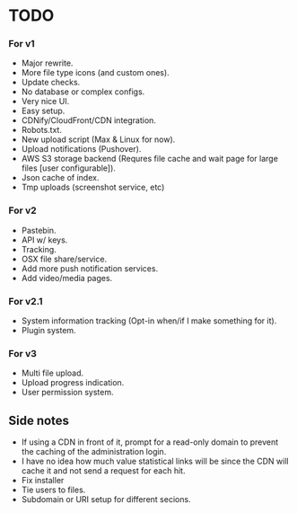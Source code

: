 # TODO

### For v1

- Major rewrite.
- More file type icons (and custom ones).
- Update checks.
- No database or complex configs.
- Very nice UI.
- Easy setup.
- CDNify/CloudFront/CDN integration.
- Robots.txt.
- New upload script (Max & Linux for now).
- Upload notifications (Pushover).
- AWS S3 storage backend (Requres file cache and wait page for large files [user configurable]).
- Json cache of index.
- Tmp uploads (screenshot service, etc)

### For v2

- Pastebin.
- API w/ keys.
- Tracking.
- OSX file share/service.
- Add more push notification services.
- Add video/media pages.

### For v2.1

- System information tracking (Opt-in when/if I make something for it).
- Plugin system.

### For v3

- Multi file upload.
- Upload progress indication.
- User permission system.

## Side notes

- If using a CDN in front of it, prompt for a read-only domain to prevent the caching of the administration login.
- I have no idea how much value statistical links will be since the CDN will cache it and not send a request for each hit.
- Fix installer
- Tie users to files.
- Subdomain or URI setup for different secions.
